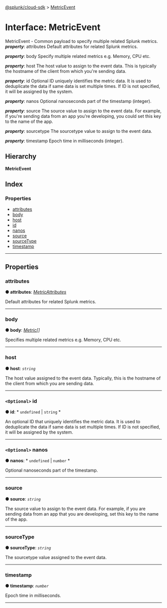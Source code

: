 [@splunk/cloud-sdk](../README.md) > [MetricEvent](../interfaces/metricevent.md)

# Interface: MetricEvent

MetricEvent - Common payload to specify multiple related Splunk metrics.
*__property__*: attributes Default attributes for related Splunk metrics.

*__property__*: body Specify multiple related metrics e.g. Memory, CPU etc.

*__property__*: host The host value to assign to the event data. This is typically the hostname of the client from which you're sending data.

*__property__*: id Optional ID uniquely identifies the metric data. It is used to deduplicate the data if same data is set multiple times. If ID is not specified, it will be assigned by the system.

*__property__*: nanos Optional nanoseconds part of the timestamp (integer).

*__property__*: source The source value to assign to the event data. For example, if you're sending data from an app you're developing, you could set this key to the name of the app.

*__property__*: sourcetype The sourcetype value to assign to the event data.

*__property__*: timestamp Epoch time in milliseconds (integer).

## Hierarchy

**MetricEvent**

## Index

### Properties

* [attributes](metricevent.md#attributes)
* [body](metricevent.md#body)
* [host](metricevent.md#host)
* [id](metricevent.md#id)
* [nanos](metricevent.md#nanos)
* [source](metricevent.md#source)
* [sourceType](metricevent.md#sourcetype)
* [timestamp](metricevent.md#timestamp)

---

## Properties

<a id="attributes"></a>

###  attributes

**● attributes**: *[MetricAttributes](metricattributes.md)*

Default attributes for related Splunk metrics.

___
<a id="body"></a>

###  body

**● body**: *[Metric](metric.md)[]*

Specifies multiple related metrics e.g. Memory, CPU etc.

___
<a id="host"></a>

###  host

**● host**: *`string`*

The host value assigned to the event data. Typically, this is the hostname of the client from which you are sending data.

___
<a id="id"></a>

### `<Optional>` id

**● id**: * `undefined` &#124; `string`
*

An optional ID that uniquely identifies the metric data. It is used to deduplicate the data if same data is set multiple times. If ID is not specified, it will be assigned by the system.

___
<a id="nanos"></a>

### `<Optional>` nanos

**● nanos**: * `undefined` &#124; `number`
*

Optional nanoseconds part of the timestamp.

___
<a id="source"></a>

###  source

**● source**: *`string`*

The source value to assign to the event data. For example, if you are sending data from an app that you are developing, set this key to the name of the app.

___
<a id="sourcetype"></a>

###  sourceType

**● sourceType**: *`string`*

The sourcetype value assigned to the event data.

___
<a id="timestamp"></a>

###  timestamp

**● timestamp**: *`number`*

Epoch time in milliseconds.

___


